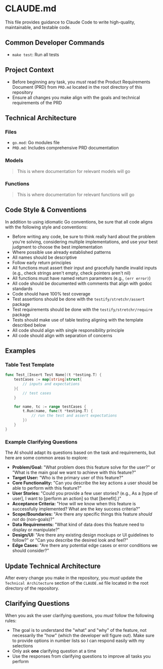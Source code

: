 # CLAUDE.md

This file provides guidance to Claude Code to write high-quality, maintainable, and testable code.

## Common Developer Commands

- `make test`: Run all tests

## Project Context

- Before beginning any task, you _must_ read the Product Requirements Document (PRD) from `PRD.md` located in the root directory of this repository
- Ensure all changes you make align with the goals and technical requirements of the PRD

## Technical Architecture

### Files

- `go.mod`: Go modules file
- `PRD.md`: Includes comprehensive PRD documentation

### Models

> This is where documentation for relevant models will go

### Functions

> This is where documentation for relevant functions will go

## Code Style & Conventions

In addition to using idiomatic Go conventions, be sure that all code aligns with the following style and conventions:

- Before writing any code, be sure to think really hard about the problem you're solving, considering multiple implementations, and use your best judgment to choose the best implementation
- Where possible use already established patterns
- All names should be descriptive
- Follow early return principles
- All functions must assert their input and gracefully handle invalid inputs (e.g., check strings aren't empty, check pointers aren't nil)
- All functions must have named return parameters (e.g., `(err error)`)
- All code should be documented with comments that align with godoc standards
- Code should have 100% test coverage
- Test assertions should be done with the `testify/stretchr/assert` package
- Test requirements should be done with the `testify/stretchr/require` package
- Tests should make use of table testing aligning with the template described below
- All code should align with single responsibility principle
- All code should align with separation of concerns

## Examples

### Table Test Template

```go
func Test_[Insert Test Name](t *testing.T) {
    testCases := map[string]struct{
        // inputs and expectations
    }{
        // test cases
    }

    for name, tc := range testCases {
        t.Run(name, func(t *testing.T) {
            // run the test and assert expectations
        })
    }
}
```

### Example Clarifying Questions

The AI should adapt its questions based on the task and requirements, but here are some common areas to explore:

*   **Problem/Goal:** "What problem does this feature solve for the user?" or "What is the main goal we want to achieve with this feature?"
*   **Target User:** "Who is the primary user of this feature?"
*   **Core Functionality:** "Can you describe the key actions a user should be able to perform with this feature?"
*   **User Stories:** "Could you provide a few user stories? (e.g., As a [type of user], I want to [perform an action] so that [benefit].)"
*   **Acceptance Criteria:** "How will we know when this feature is successfully implemented? What are the key success criteria?"
*   **Scope/Boundaries:** "Are there any specific things this feature *should not* do (non-goals)?"
*   **Data Requirements:** "What kind of data does this feature need to display or manipulate?"
*   **Design/UI:** "Are there any existing design mockups or UI guidelines to follow?" or "Can you describe the desired look and feel?"
*   **Edge Cases:** "Are there any potential edge cases or error conditions we should consider?"

## Update Technical Architecture

After every change you make in the repository, you _must_ update the `Technical Architecture` section of the `CLAUDE.md` file located in the root directory of the repository.

## Clarifying Questions

When you ask the user clarifying questions, you _must_ follow the following rules:

- The goal is to understand the "what" and "why" of the feature, not necessarily the "how" (which the developer will figure out). Make sure to provide options in number lists so I can respond easily with my selections
- Only ask **one** clarifying question at a time
- Use the responses from clarifying questions to improve all tasks you perform